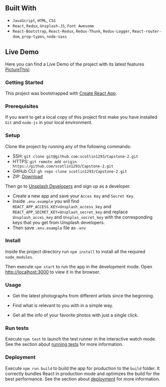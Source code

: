 
## Built With
- `JavaScript`, `HTML`, `CSS`
- `React`, `Redux`, `Unsplash-JS`, `Font Awesome`
- `React-Bootstrap`, `React-Redux`, `Redux-Thunk`, `Redux-Logger`, `React-router-dom`, `prop-types`, `node-sass`

## Live Demo
Here you can find a Live Demo of the project with its latest features [PictureThis!](
https://git.heroku.com/capstone2-picture-this.git/).

### Getting Started 

This project was bootstrapped with [Create React App](https://github.com/facebook/create-react-app).

### Prerequisites

If you want to get a local copy of this project first make you have installed `Git` and `node-js` in your local environment.

### Setup

Clone the project by running any of the following commands: 
- SSH: `git clone git@github.com:scotlin1293/Capstone-2.git`
- HTTPS: `git remote add origin https://github.com/scotlin1293/Capstone-2.git`
- GitHub CLI: `gh repo clone scotlin1293/Capstone-2.git`
- ZIP: [Download](https://github.com/scotlin1293/Capstone-2/archive/develop.zip)

Then go to [Unsplash Developers](https://unsplash.com/developers) and sign up as a developer.
- Create a new app and save your `Acces Key` and `Secret Key`.
- Inside `.env.example` you will find `REACT_APP_ACCESS_KEY=Unsplash_access_key` and `REACT_APP_SECRET_KEY=Unsplash_secret_key`
and replace `Unsplash_acces_key` and `Unsplas_secret_key` with the corresponding keys that you get from Unsplash developers.
- Then save `.env.example` file as `.env` 

### Install

Inside the project directory run `npm install` to install all the required `node_modules`.

Then execute `npm start` to run the app in the development mode.
Open [http://localhost:3000](http://localhost:3000) to view it in the browser.

### Usage

- Get the latest photographs from different artists since the beginning.


- Find what is relevant to you with in a simple way.


- Get all the info of your favorite photos with just a single click.


### Run tests

Execute `npm test` to launch the test runner in the interactive watch mode. See the section about
[running tests](https://facebook.github.io/create-react-app/docs/running-tests) for more information.

### Deployment

Execute `npm run build` to build the app for production to the `build` folder. It correctly bundles React in production
mode and optimizes the build for the best performance. See the section about [deployment](https://facebook.github.io/create-react-app/docs/deployment) for more information.

